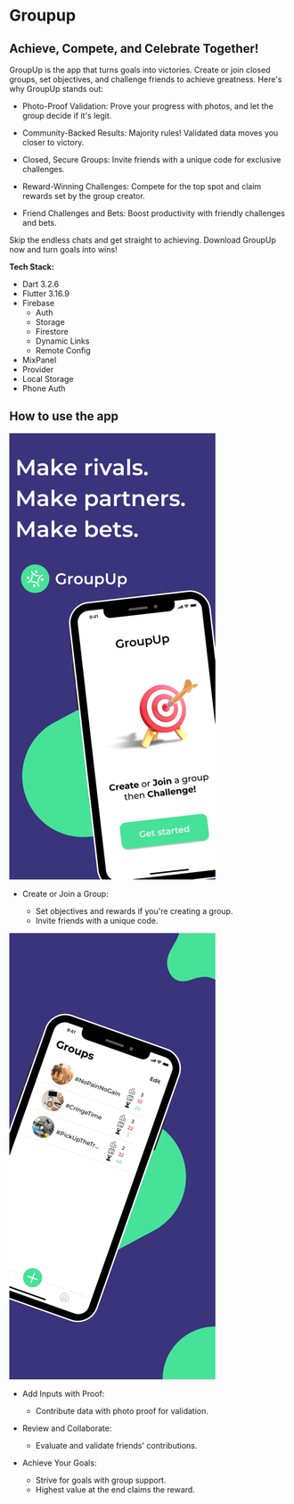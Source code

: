 # Groupup

## Achieve, Compete, and Celebrate Together!

GroupUp is the app that turns goals into victories. Create or join closed groups, set objectives, and challenge friends to achieve greatness. Here's why GroupUp stands out:    

- Photo-Proof Validation: Prove your progress with photos, and let the group decide if it's legit.

- Community-Backed Results: Majority rules! Validated data moves you closer to victory.

- Closed, Secure Groups: Invite friends with a unique code for exclusive challenges.

- Reward-Winning Challenges: Compete for the top spot and claim rewards set by the group creator.

- Friend Challenges and Bets: Boost productivity with friendly challenges and bets.

Skip the endless chats and get straight to achieving. Download GroupUp now and turn goals into wins!

**Tech Stack:**
- Dart 3.2.6
- Flutter 3.16.9
- Firebase
    - Auth
    - Storage
    - Firestore
    - Dynamic Links
    - Remote Config
- MixPanel
- Provider
- Local Storage
- Phone Auth

## How to use the app

![Alt text](400x800bb.png)

- Create or Join a Group:

    - Set objectives and rewards if you're creating a group.
    - Invite friends with a unique code.

![Alt text](<400x800bb (1).png>)

- Add Inputs with Proof:

    - Contribute data with photo proof for validation.

- Review and Collaborate:

    - Evaluate and validate friends' contributions.

- Achieve Your Goals:

    - Strive for goals with group support.
    - Highest value at the end claims the reward.